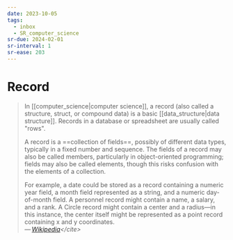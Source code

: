 ```yaml
---
date: 2023-10-05
tags:
  - inbox
  - SR_computer_science
sr-due: 2024-02-01
sr-interval: 1
sr-ease: 203
---
```


# Record

> In [[computer_science|computer science]], a record (also called a structure,
> struct, or compound data) is a basic [[data_structure|data structure]].
> Records in a database or spreadsheet are usually called "rows".
>
> A record is a ==collection of fields==, possibly of different data types,
> typically in a fixed number and sequence. The fields of a record may also be
> called members, particularly in object-oriented programming; fields may also
> be called elements, though this risks confusion with the elements of a
> collection.
>
> For example, a date could be stored as a record containing a numeric year
> field, a month field represented as a string, and a numeric day-of-month
> field. A personnel record might contain a name, a salary, and a rank. A Circle
> record might contain a center and a radius—in this instance, the center itself
> might be represented as a point record containing x and y coordinates.\
> — <cite>[Wikipedia](https://en.wikipedia.org/wiki/Record_\(computer_science\))</cite>
